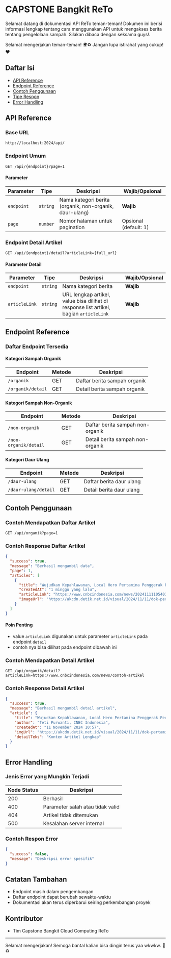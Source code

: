 # CAPSTONE Bangkit ReTo

Selamat datang di dokumentasi API ReTo teman-teman! Dokumen ini berisi informasi lengkap tentang cara menggunakan API
untuk mengakses berita tentang pengelolaan sampah. Silakan dibaca dengan seksama guys!.

Selamat mengerjakan teman-teman! 🌍♻️ Jangan lupa istirahat yang cukup! ❤️

## Daftar Isi

- [API Reference](#api-reference)
- [Endpoint Reference](#endpoint-reference)
- [Contoh Penggunaan](#contoh-penggunaan)
- [Tipe Respon](#tipe-respon)
- [Error Handling](#error-handling)

## API Reference

### Base URL

```http
http://localhost:2024/api/
```

### Endpoint Umum

```http
GET /api/{endpoint}?page=1
```

#### Parameter

| Parameter  | Tipe     | Deskripsi                                               | Wajib/Opsional        |
|------------|----------|---------------------------------------------------------|-----------------------|
| `endpoint` | `string` | Nama kategori berita (organik, non-organik, daur-ulang) | **Wajib**             |
| `page`     | `number` | Nomor halaman untuk pagination                          | Opsional (default: 1) |

### Endpoint Detail Artikel

```http
GET /api/{endpoint}/detail?articleLink={full_url}
```

#### Parameter Detail

| Parameter     | Tipe     | Deskripsi                                                                              | Wajib/Opsional |
|---------------|----------|----------------------------------------------------------------------------------------|----------------|
| `endpoint`    | `string` | Nama kategori berita                                                                   | **Wajib**      |
| `articleLink` | `string` | URL lengkap artikel, value bisa dilihat di response list artikel, bagian `articleLink` | **Wajib**      |

## Endpoint Reference

### Daftar Endpoint Tersedia

#### Kategori Sampah Organik

| Endpoint          | Metode | Deskripsi                    |
|-------------------|--------|------------------------------|
| `/organik`        | GET    | Daftar berita sampah organik |
| `/organik/detail` | GET    | Detail berita sampah organik |

#### Kategori Sampah Non-Organik

| Endpoint              | Metode | Deskripsi                        |
|-----------------------|--------|----------------------------------|
| `/non-organik`        | GET    | Daftar berita sampah non-organik |
| `/non-organik/detail` | GET    | Detail berita sampah non-organik |

#### Kategori Daur Ulang

| Endpoint             | Metode | Deskripsi                |
|----------------------|--------|--------------------------|
| `/daur-ulang`        | GET    | Daftar berita daur ulang |
| `/daur-ulang/detail` | GET    | Detail berita daur ulang |

## Contoh Penggunaan

### Contoh Mendapatkan Daftar Artikel

```http
GET /api/organik?page=1
```

### Contoh Response Daftar Artikel

```json
{
  "success": true,
  "message": "Berhasil mengambil data",
  "page": 1,
  "articles": [
    {
      "title": "Wujudkan Kepahlawanan, Local Hero Pertamina Penggerak Perekonomian",
      "createdAt": "1 minggu yang lalu",
      "articleLink": "https://www.cnbcindonesia.com/news/20241111105403-4-587203/wujudkan-kepahlawanan-local-hero-pertamina-penggerak-perekonomian",
      "imageUrl": "https://akcdn.detik.net.id/visual/2024/11/11/dok-pertamina_43.jpeg?w=200&q=90"
    }
  ]
}
```

#### Poin Penting

- value `articleLink` digunakan untuk parameter `articleLink` pada endpoint `detail`
- contoh nya bisa dilihat pada endpoint dibawah ini

### Contoh Mendapatkan Detail Artikel

```http
GET /api/organik/detail?articleLink=https://www.cnbcindonesia.com/news/contoh-artikel
```

### Contoh Response Detail Artikel

```json
{
  "success": true,
  "message": "Berhasil mengambil detail artikel",
  "article": {
    "title": "Wujudkan Kepahlawanan, Local Hero Pertamina Penggerak Perekonomian",
    "author": "Teti Purwanti, CNBC Indonesia",
    "createdAt": "11 November 2024 10:57",
    "imgUrl": "https://akcdn.detik.net.id/visual/2024/11/11/dok-pertamina_169.jpeg?w=715&q=90",
    "detailTeks": "Konten Artikel Lengkap"
  }
}
```

## Error Handling

### Jenis Error yang Mungkin Terjadi

| Kode Status | Deskripsi                        |
|-------------|----------------------------------|
| 200         | Berhasil                         |
| 400         | Parameter salah atau tidak valid |
| 404         | Artikel tidak ditemukan          |
| 500         | Kesalahan server internal        |

### Contoh Respon Error

```json
{
  "success": false,
  "message": "Deskripsi error spesifik"
}
```

## Catatan Tambahan

- Endpoint masih dalam pengembangan
- Daftar endpoint dapat berubah sewaktu-waktu
- Dokumentasi akan terus diperbarui seiring perkembangan proyek

## Kontributor

- Tim Capstone Bangkit Cloud Computing ReTo

---

Selamat mengerjakan! Semoga bantal kalian bisa dingin terus yaa wkwkw. 🌱♻️

